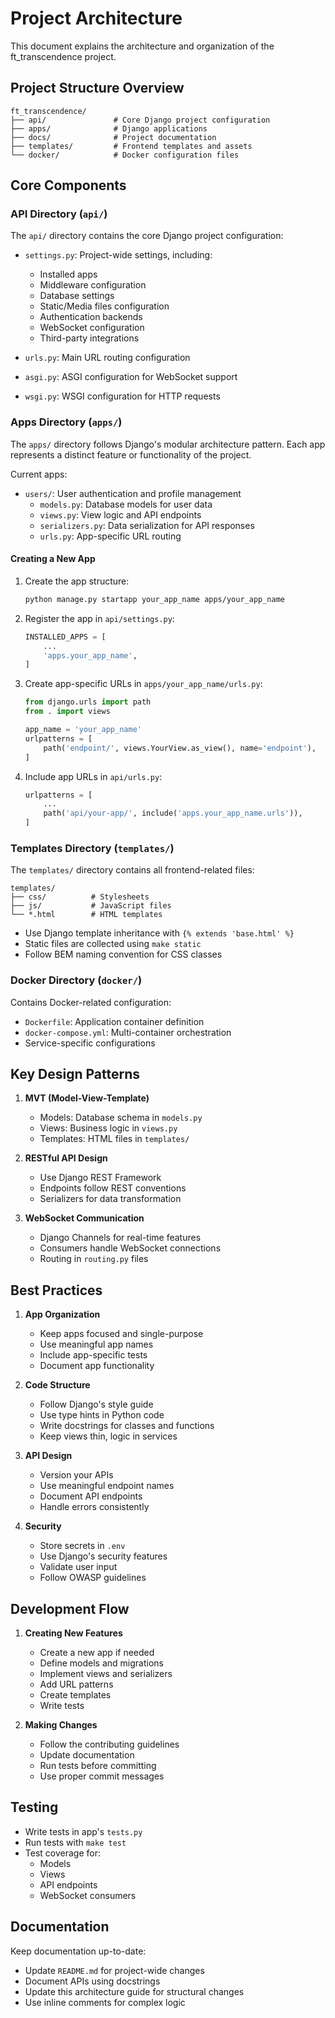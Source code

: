 # Project Architecture

This document explains the architecture and organization of the ft_transcendence project.

## Project Structure Overview

```
ft_transcendence/
├── api/               # Core Django project configuration
├── apps/              # Django applications
├── docs/              # Project documentation
├── templates/         # Frontend templates and assets
└── docker/            # Docker configuration files
```

## Core Components

### API Directory (`api/`)

The `api/` directory contains the core Django project configuration:

- `settings.py`: Project-wide settings, including:

  - Installed apps
  - Middleware configuration
  - Database settings
  - Static/Media files configuration
  - Authentication backends
  - WebSocket configuration
  - Third-party integrations

- `urls.py`: Main URL routing configuration
- `asgi.py`: ASGI configuration for WebSocket support
- `wsgi.py`: WSGI configuration for HTTP requests

### Apps Directory (`apps/`)

The `apps/` directory follows Django's modular architecture pattern. Each app represents a distinct feature or functionality of the project.

Current apps:

- `users/`: User authentication and profile management
  - `models.py`: Database models for user data
  - `views.py`: View logic and API endpoints
  - `serializers.py`: Data serialization for API responses
  - `urls.py`: App-specific URL routing

#### Creating a New App

1. Create the app structure:

   ```bash
   python manage.py startapp your_app_name apps/your_app_name
   ```

2. Register the app in `api/settings.py`:

   ```python
   INSTALLED_APPS = [
       ...
       'apps.your_app_name',
   ]
   ```

3. Create app-specific URLs in `apps/your_app_name/urls.py`:

   ```python
   from django.urls import path
   from . import views

   app_name = 'your_app_name'
   urlpatterns = [
       path('endpoint/', views.YourView.as_view(), name='endpoint'),
   ]
   ```

4. Include app URLs in `api/urls.py`:
   ```python
   urlpatterns = [
       ...
       path('api/your-app/', include('apps.your_app_name.urls')),
   ]
   ```

### Templates Directory (`templates/`)

The `templates/` directory contains all frontend-related files:

```
templates/
├── css/          # Stylesheets
├── js/           # JavaScript files
└── *.html        # HTML templates
```

- Use Django template inheritance with `{% extends 'base.html' %}`
- Static files are collected using `make static`
- Follow BEM naming convention for CSS classes

### Docker Directory (`docker/`)

Contains Docker-related configuration:

- `Dockerfile`: Application container definition
- `docker-compose.yml`: Multi-container orchestration
- Service-specific configurations

## Key Design Patterns

1. **MVT (Model-View-Template)**

   - Models: Database schema in `models.py`
   - Views: Business logic in `views.py`
   - Templates: HTML files in `templates/`

2. **RESTful API Design**

   - Use Django REST Framework
   - Endpoints follow REST conventions
   - Serializers for data transformation

3. **WebSocket Communication**
   - Django Channels for real-time features
   - Consumers handle WebSocket connections
   - Routing in `routing.py` files

## Best Practices

1. **App Organization**

   - Keep apps focused and single-purpose
   - Use meaningful app names
   - Include app-specific tests
   - Document app functionality

2. **Code Structure**

   - Follow Django's style guide
   - Use type hints in Python code
   - Write docstrings for classes and functions
   - Keep views thin, logic in services

3. **API Design**

   - Version your APIs
   - Use meaningful endpoint names
   - Document API endpoints
   - Handle errors consistently

4. **Security**
   - Store secrets in `.env`
   - Use Django's security features
   - Validate user input
   - Follow OWASP guidelines

## Development Flow

1. **Creating New Features**

   - Create a new app if needed
   - Define models and migrations
   - Implement views and serializers
   - Add URL patterns
   - Create templates
   - Write tests

2. **Making Changes**
   - Follow the contributing guidelines
   - Update documentation
   - Run tests before committing
   - Use proper commit messages

## Testing

- Write tests in app's `tests.py`
- Run tests with `make test`
- Test coverage for:
  - Models
  - Views
  - API endpoints
  - WebSocket consumers

## Documentation

Keep documentation up-to-date:

- Update `README.md` for project-wide changes
- Document APIs using docstrings
- Update this architecture guide for structural changes
- Use inline comments for complex logic
